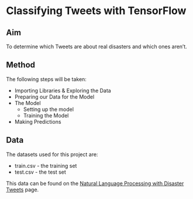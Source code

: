 # Classifying Tweets with TensorFlow

## Aim 
To determine which Tweets are about real disasters and which ones aren’t.

## Method 
The following steps will be taken:
- Importing Libraries & Exploring the Data
- Preparing our Data for the Model
- The Model
  - Setting up the model
   - Training the Model
- Making Predictions

## Data
The datasets used for this project are:

- train.csv - the training set
- test.csv - the test set

This data can be found on the [Natural Language Processing with Disaster Tweets](https://www.kaggle.com/competitions/nlp-getting-started) page. 